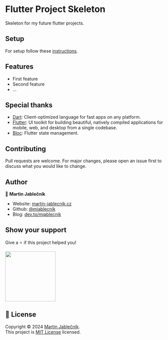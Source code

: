 # Flutter Project Skeleton
Skeleton for my future flutter projects.

## Setup
For setup follow these [instructions](DOCS.md). 

  
## Features
 - First feature
 - Second feature
 - ...


## Special thanks

 - [Dart](https://dart.dev/): Client-optimized language for fast apps on any platform.
 - [Flutter](https://flutter.dev/): UI toolkit for building beautiful, natively compiled applications for mobile, web, and desktop from a single codebase.
 - [Bloc](https://bloclibrary.dev/): Flutter state management.

<!--
## Screenshots
<table>
 <tr><td>
   <img src="screenshots/Screenshot_20210705-091500.png" width="252" height="448">
 </td><td>
   <img src="screenshots/Screenshot_20210705-091356.png" width="252" height="448">
 </td></tr>
 <tr><td>
   <img src="screenshots/Screenshot_20210705-091418.png" width="252" height="448">
 </td><td>
   <img src="screenshots/Screenshot_20210705-091434.png" width="252" height="448">
 </td></tr>
</table>
-->

## Contributing
Pull requests are welcome. For major changes, please open an issue first to discuss what you would like to change.


## Author

👤 **Martin Jablečník**

* Website: [martin-jablecnik.cz](https://www.martin-jablecnik.cz)
* Github: [@mjablecnik](https://github.com/mjablecnik)
* Blog: [dev.to/mjablecnik](https://dev.to/mjablecnik)


## Show your support

Give a ⭐️ if this project helped you!

<a href="https://www.patreon.com/mjablecnik">
  <img src="https://c5.patreon.com/external/logo/become_a_patron_button@2x.png" width="160">
</a>


## 📝 License

Copyright © 2024 [Martin Jablečník](https://github.com/mjablecnik).<br />
This project is [MIT License](https://choosealicense.com/licenses/mit/) licensed.


